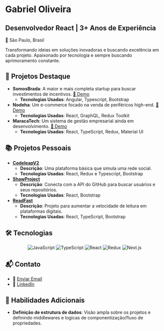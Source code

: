 # Gabriel Oliveira
## Desenvolvedor React | 3+ Anos de Experiência

📍 São Paulo, Brasil

Transformando ideias em soluções inovadoras e buscando excelência em cada projeto. Apaixonado por tecnologia e sempre buscando aprimoramento constante.

## 🌱 Projetos Destaque
 <!-- 2. Descrição dos Projetos -->

- **SomosBrada**: A maior e mais completa startup para buscar investimentos de incentivos. [🚀 Demo](https://somosbrada.com.br/)
  - **Tecnologias Usadas**: Angular, Typescript, Bootstrap
- **Nodeha**: Um e-commerce focado na venda de periféricos high-end. [🚀 Demo](https://nodeha.com.br/)
  - **Tecnologias Usadas**: React, GraphQL, Redux Toolkit
- **MaracaTech**: Um sistema de gestão empresarial ainda em desenvolvimento. [🚀 Demo](https://maracatech.com)
  - **Tecnologias Usadas**: React, TypeScript, Redux, Material UI

## 📚 Projetos Pessoais
 <!-- 3. Repositórios Ativos -->

- **[CodeleapV2](https://github.com/GabrielMeneze/CodeleapV2)**
  - **Descrição**: Uma plataforma básica que simula uma rede social.
  - **Tecnologias Usadas**: React, Redux e Typescript, Bootstrap
- **[ShawProject](https://github.com/GabrielMeneze/shawproject)**
  - **Descrição**: Conecta com a API do GitHub para buscar usuários e seus repositórios.
  - **Tecnologias Usadas**: React, Bootstrap
- **[ReadFast](https://github.com/GabrielMeneze/ReadFast)**
  - **Descrição**: Projeto para aumentar a velocidade de leitura em plataformas digitais.
  - **Tecnologias Usadas**: React, TypeScript, Bootstrap

## 🛠 Tecnologias
<div align="center">

![JavaScript](https://img.shields.io/badge/-JavaScript-F7DF1E?style=for-the-badge&logo=javascript&logoColor=black)
![TypeScript](https://img.shields.io/badge/-TypeScript-007ACC?style=for-the-badge&logo=typescript&logoColor=white)
![React](https://img.shields.io/badge/-React-61DAFB?style=for-the-badge&logo=react&logoColor=white)
![Redux](https://img.shields.io/badge/-Redux-764ABC?style=for-the-badge&logo=redux&logoColor=white)
![Next.js](https://img.shields.io/badge/-Next.js-000000?style=for-the-badge&logo=next.js&logoColor=white)

</div>

## 📬 Contato
- 📧 [Enviar Email](mailto:gabriel.menezesdev@gmail.com)
- 💼 [LinkedIn](https://www.linkedin.com/in/gabriel-oliveira-menezes-26bb101b5/)

## 🌟 Habilidades Adicionais

- **Definição de estrutura de dados**: Visão ampla sobre os projetos e definindo middlewares e logicas de componentização/fluxo de propriedades.

